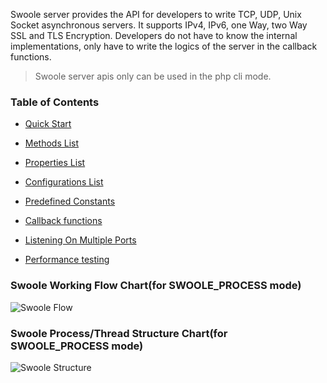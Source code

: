 Swoole server provides the API for developers to write TCP, UDP, Unix Socket asynchronous servers. It supports IPv4, IPv6, one Way, two Way SSL and TLS Encryption. Developers do not have to know the internal implementations, only have to write the logics of the server in the callback functions.

> Swoole server apis only can be used in the php cli mode.

### Table of Contents

* [Quick Start](/modules/swoole-server/quick-start.md)

* [Methods List](/modules/swoole-server/methods.md)

* [Properties List](/modules/swoole-server/properties.md)

* [Configurations List](/modules/swoole-server/configuration.md)

* [Predefined Constants](/modules/swoole-server/predefined-constants.md)

* [Callback functions](/modules/swoole-server/callback-functions.md)

* [Listening On Multiple Ports](/modules/swoole-server/multiple_ports.md)

* [Performance testing](/modules/swoole-server/performance-testing.md)

### Swoole Working Flow Chart(for SWOOLE_PROCESS mode)
![Swoole Flow](https://github.com/yannsun/swoole-docs/blob/master/static/img/swoole_process.png)

### Swoole Process/Thread Structure Chart(for SWOOLE_PROCESS mode)
![Swoole Structure](https://github.com/yannsun/swoole-docs/blob/master/static/img/swoole_structure.png)
